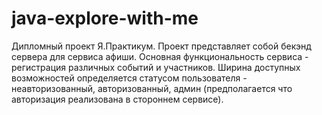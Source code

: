 # java-explore-with-me
Дипломный проект Я.Практикум. Проект представляет собой бекэнд сервера для сервиса афиши. Основная функциональность сервиса - регистрация различных событий и участников. Ширина доступных возможностей определяется статусом пользователя - неавторизованный, авторизованный, админ (предполагается что авторизация реализована в стороннем сервисе).
